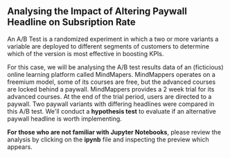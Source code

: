 ## Analysing the Impact of Altering Paywall Headline on Subsription Rate

An A/B Test is a randomized experiment in which a two or more variants a variable are deployed to different segments of customers to determine which of the version is most effective in boosting KPIs. 

For this case, we will be analysing the A/B test results data of an (ficticious) online learning platform called MindMapers. MindMappers operates on a freemium model, some of its courses are free, but the advanced courses are locked behind a paywall. MindMappers provides a 2 week trial for its advanced courses. At the end of the trial period, users are directed to a paywall. Two paywall variants with differing headlines were compared in this A/B test. We'll conduct a **hypothesis test** to evaluate if an alternative paywall headline is worth implementing.

**For those who are not familiar with Jupyter Notebooks**, please review the analysis by clicking on the **ipynb** file and inspecting the preview which appears.
